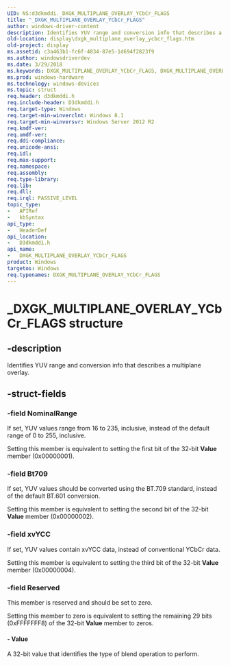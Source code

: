 ```yaml
---
UID: NS:d3dkmddi._DXGK_MULTIPLANE_OVERLAY_YCbCr_FLAGS
title: "_DXGK_MULTIPLANE_OVERLAY_YCbCr_FLAGS"
author: windows-driver-content
description: Identifies YUV range and conversion info that describes a multiplane overlay.
old-location: display\dxgk_multiplane_overlay_ycbcr_flags.htm
old-project: display
ms.assetid: c3a463b1-fc6f-4834-87e5-1d694f2823f9
ms.author: windowsdriverdev
ms.date: 3/29/2018
ms.keywords: DXGK_MULTIPLANE_OVERLAY_YCbCr_FLAGS, DXGK_MULTIPLANE_OVERLAY_YCbCr_FLAGS structure [Display Devices], _DXGK_MULTIPLANE_OVERLAY_YCbCr_FLAGS, d3dkmddi/DXGK_MULTIPLANE_OVERLAY_YCbCr_FLAGS, display.dxgk_multiplane_overlay_ycbcr_flags
ms.prod: windows-hardware
ms.technology: windows-devices
ms.topic: struct
req.header: d3dkmddi.h
req.include-header: D3dkmddi.h
req.target-type: Windows
req.target-min-winverclnt: Windows 8.1
req.target-min-winversvr: Windows Server 2012 R2
req.kmdf-ver: 
req.umdf-ver: 
req.ddi-compliance: 
req.unicode-ansi: 
req.idl: 
req.max-support: 
req.namespace: 
req.assembly: 
req.type-library: 
req.lib: 
req.dll: 
req.irql: PASSIVE_LEVEL
topic_type:
-	APIRef
-	kbSyntax
api_type:
-	HeaderDef
api_location:
-	D3dkmddi.h
api_name:
-	DXGK_MULTIPLANE_OVERLAY_YCbCr_FLAGS
product: Windows
targetos: Windows
req.typenames: DXGK_MULTIPLANE_OVERLAY_YCbCr_FLAGS
---
```


# _DXGK_MULTIPLANE_OVERLAY_YCbCr_FLAGS structure


## -description


Identifies YUV range and conversion info that describes a multiplane overlay.


## -struct-fields




### -field NominalRange

If set, YUV values range from 16 to 235, inclusive, instead of the default range of 0 to 255, inclusive.

Setting this member is equivalent to setting the first bit of the 32-bit <b>Value</b> member (0x00000001).


### -field Bt709

If set, YUV values should be converted using the BT.709 standard, instead of the default BT.601 conversion.

Setting this member is equivalent to setting the second bit of the 32-bit <b>Value</b> member (0x00000002).


### -field xvYCC

If set, YUV values contain xvYCC data, instead of conventional YCbCr data.

Setting this member is equivalent to setting the third bit of the 32-bit <b>Value</b> member (0x00000004).


### -field Reserved

This member is reserved and should be set to zero.

Setting this member to zero is equivalent to setting the remaining 29 bits (0xFFFFFFF8) of the 32-bit <b>Value</b> member to zeros.


#### - Value

A 32-bit value that identifies the type of blend operation to perform.

